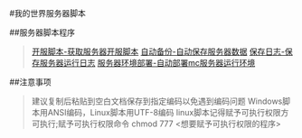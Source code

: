 #我的世界服务器脚本

##服务器脚本程序
>[开服脚本-获取服务器开服脚本](https://github.com/stevei5mc/McStartServer/tree/server_script) 
>[自动备份-自动保存服务器数据](https://github.com/stevei5mc/McStartServer/tree/AutoBackup) 
>[保存日志-保存服务器运行日志](https://github.com/stevei5mc/McStartServer/tree/save_log) 
>[服务器环境部署-自动部署mc服务器运行环境](https://github.com/stevei5mc/McStartServer/tree/deploy) 

##注意事项
>建议复制后粘贴到空白文档保存到指定编码以免遇到编码问题
>Windows脚本用ANSI编码，Linux脚本用UTF-8编码
>linux脚本记得赋予可执行权限方可执行;赋予可执行权限命令 chmod 777 <想要赋予可执行权限的程序>